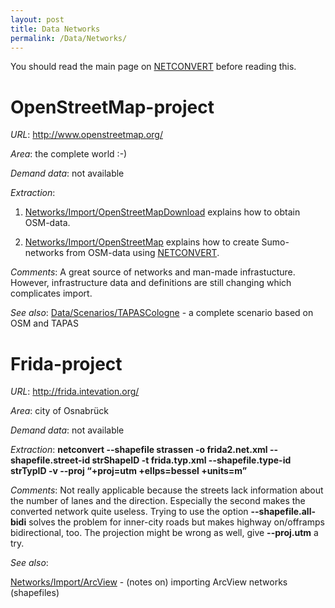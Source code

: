 ```yaml
---
layout: post
title: Data Networks
permalink: /Data/Networks/
---
```


You should read the main page on [NETCONVERT](/NETCONVERT "wikilink") before reading this.

OpenStreetMap-project
=====================


*URL*: <http://www.openstreetmap.org/>

*Area*: the complete world :-)

*Demand data*: not available

*Extraction*:


1. [Networks/Import/OpenStreetMapDownload](/Networks/Import/OpenStreetMapDownload "wikilink") explains how to obtain OSM-data.

2. [Networks/Import/OpenStreetMap](/Networks/Import/OpenStreetMap "wikilink") explains how to create Sumo-networks from OSM-data using [NETCONVERT](/NETCONVERT "wikilink").

*Comments*: A great source of networks and man-made infrastucture. However, infrastructure data and definitions are still changing which complicates import.

*See also*: [Data/Scenarios/TAPASCologne](/Data/Scenarios/TAPASCologne "wikilink") - a complete scenario based on OSM and TAPAS

Frida-project
=============


*URL*: <http://frida.intevation.org/>

*Area*: city of Osnabrück

*Demand data*: not available

*Extraction*: **netconvert --shapefile strassen -o frida2.net.xml --shapefile.street-id strShapeID -t frida.typ.xml --shapefile.type-id strTypID -v --proj “+proj=utm +ellps=bessel +units=m”**

*Comments*: Not really applicable because the streets lack information about the number of lanes and the direction. Especially the second makes the converted network quite useless. Trying to use the option **--shapefile.all-bidi** solves the problem for inner-city roads but makes highway on/offramps bidirectional, too. The projection might be wrong as well, give **--proj.utm** a try.

*See also*:

[Networks/Import/ArcView](/Networks/Import/ArcView "wikilink") - (notes on) importing ArcView networks (shapefiles)